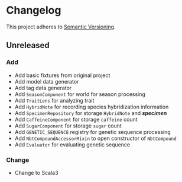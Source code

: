 # Changelog

This project adheres to [Semantic Versioning](https://semver.org/spec/v2.0.0.html).

## Unreleased

### Add

- Add basic fixtures from original project
- Add model data generator
- Add tag data generator
- Add `SeasonComponent` for world for season processing
- Add `TraitLens` for analyzing trait
- Add `HybridNote` for recording species hybridization information
- Add `SpecimenRepository` for storage `HybridNote` and **_specimen_**
- Add `CaffeineComponent` for storage `caffeine` count
- Add `SugarComponent` for storage `sugar` count
- Add `GENETIC_SEQUENCE` registry for genetic sequence processing
- Add `NbtCompoundAccessorMixin` to open constructor of `NbtCompound`
- Add `Evaluator` for evaluating genetic sequence

### Change

- Change to Scala3
